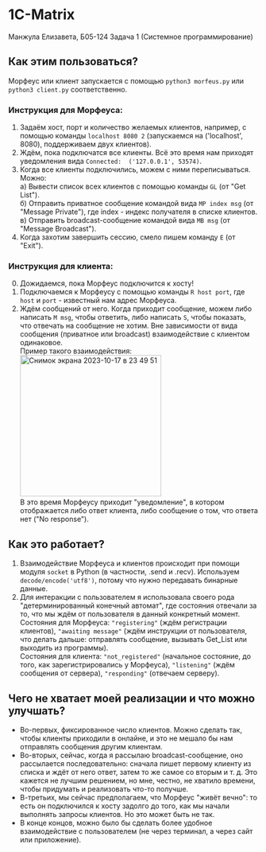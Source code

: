 # 1C-Matrix

Манжула Елизавета, Б05-124
Задача 1 (Системное программирование)

## Как этим пользоваться?
Морфеус или клиент запускается с помощью `python3 morfeus.py` или `python3 client.py` соответственно.
### Инструкция для Морфеуса:
1. Задаём хост, порт и количество желаемых клиентов, например, с помощью команды `localhost 8080 2` (запускаемся на ('localhost', 8080), поддерживаем двух клиентов).
2. Ждём, пока подключатся все клиенты. Всё это время нам приходят уведомления вида `Connected:  ('127.0.0.1', 53574)`.
3. Когда все клиенты подключились, можем с ними переписываться. Можно: \
   а) Вывести список всех клиентов с помощью команды `GL` (от "Get List"). \
   б) Отправить приватное сообщение командой вида `MP index msg` (от "Message Private"), где index - индекс получателя в списке клиентов. \
   в) Отправить broadcast-сообщение командой вида `MB msg` (от "Message Broadcast").
4. Когда захотим завершить сессию, смело пишем команду `E` (от "Exit").
### Инструкция для клиента:
0. Дожидаемся, пока Морфеус подключится к хосту!
1. Подключаемся к Морфеусу с помощью команды `R host port`, где `host` и `port` - известный нам адрес Морфеуса.
2. Ждём сообщений от него. Когда приходит сообщение, можем либо написать `M msg`, чтобы ответить, либо написать `S`, чтобы показать, что отвечать на сообщение не хотим. Вне зависимости от вида сообщения (приватное или broadcast) взаимодействие с клиентом одинаковое. \
Пример такого взаимодействия: <img width="284" alt="Снимок экрана 2023-10-17 в 23 49 51" src="https://github.com/el-manz/1C-Matrix/assets/83511476/cfb033b6-3588-4f35-b70e-139c7512d5e1"> \
В это время Морфеусу приходит "уведомление", в котором отображается либо ответ клиента, либо сообщение о том, что ответа нет ("No response").

## Как это работает?
1. Взаимодействие Морфеуса и клиентов происходит при помощи модуля `socket` в Python (в частности, .send и .recv). Используем `decode/encode('utf8')`, потому что нужно передавать бинарные данные.
2. Для интеракции с пользователем я использовала своего рода "детерминированный конечный автомат", где состояния отвечали за то, что мы ждём от пользователя в данный конкретный момент. \
   Состояния для Морфеуса: `"registering"` (ждём регистрации клиентов), `"awaiting message"` (ждём инструкции от пользователя, что делать дальше: отправлять сообщение, вызывать Get_List или выходить из программы). \
   Состояния для клиента: `"not_registered"` (начальное состояние, до того, как зарегистрировались у Морфеуса), `"listening"` (ждём сообщения от сервера), `"responding"` (отвечаем серверу).

## Чего не хватает моей реализации и что можно улучшать?
* Во-первых, фиксированное число клиентов. Можно сделать так, чтобы клиенты приходили в онлайне, и это не мешало бы нам отправлять сообщения другим клиентам.
* Во-вторых, сейчас, когда я рассылаю broadcast-сообщение, оно рассылается последовательно: сначала пишет первому клиенту из списка и ждёт от него ответ, затем то же самое со вторым и т. д. Это кажется не лучшим решением, но мне, честно, не хватило времени, чтобы придумать и реализовать что-то получше.
* В-третьих, мы сейчас предполагаем, что Морфеус "живёт вечно": то есть он подключился к хосту задолго до того, как мы начали выполнять запросы клиентов. Но это может быть не так.
* В конце концов, можно было бы сделать более удобное взаимодействие с пользователем (не через терминал, а через сайт или приложение).
